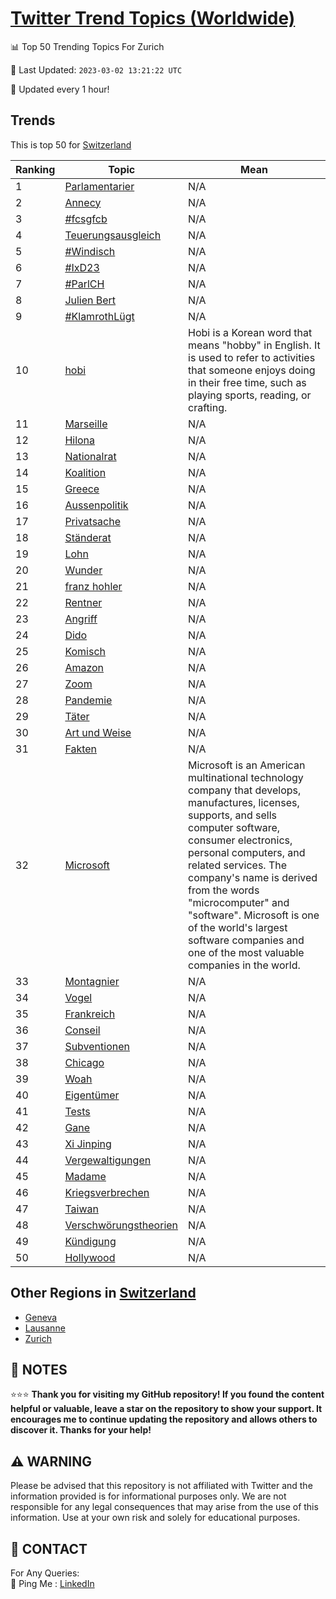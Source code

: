 [Twitter Trend Topics (Worldwide)](https://github.com/ErcinDedeoglu/Twitter-Trend-Topics)
==========


📊 Top 50 Trending Topics For Zurich

📆 Last Updated: `2023-03-02 13:21:22 UTC`

🔧 Updated every 1 hour!


## Trends

This is top 50 for [Switzerland](</Switzerland>)

| Ranking | Topic | Mean |
| ------- | ------------ | ------------ |
| 1 | [Parlamentarier](http://twitter.com/search?q=Parlamentarier) | N/A |
| 2 | [Annecy](http://twitter.com/search?q=Annecy) | N/A |
| 3 | [#fcsgfcb](http://twitter.com/search?q=%23fcsgfcb) | N/A |
| 4 | [Teuerungsausgleich](http://twitter.com/search?q=Teuerungsausgleich) | N/A |
| 5 | [#Windisch](http://twitter.com/search?q=%23Windisch) | N/A |
| 6 | [#IxD23](http://twitter.com/search?q=%23IxD23) | N/A |
| 7 | [#ParlCH](http://twitter.com/search?q=%23ParlCH) | N/A |
| 8 | [Julien Bert](http://twitter.com/search?q=Julien+Bert) | N/A |
| 9 | [#KlamrothLügt](http://twitter.com/search?q=%23KlamrothL%c3%bcgt) | N/A |
| 10 | [hobi](http://twitter.com/search?q=hobi) | Hobi is a Korean word that means "hobby" in English. It is used to refer to activities that someone enjoys doing in their free time, such as playing sports, reading, or crafting. |
| 11 | [Marseille](http://twitter.com/search?q=Marseille) | N/A |
| 12 | [Hilona](http://twitter.com/search?q=Hilona) | N/A |
| 13 | [Nationalrat](http://twitter.com/search?q=Nationalrat) | N/A |
| 14 | [Koalition](http://twitter.com/search?q=Koalition) | N/A |
| 15 | [Greece](http://twitter.com/search?q=Greece) | N/A |
| 16 | [Aussenpolitik](http://twitter.com/search?q=Aussenpolitik) | N/A |
| 17 | [Privatsache](http://twitter.com/search?q=Privatsache) | N/A |
| 18 | [Ständerat](http://twitter.com/search?q=St%c3%a4nderat) | N/A |
| 19 | [Lohn](http://twitter.com/search?q=Lohn) | N/A |
| 20 | [Wunder](http://twitter.com/search?q=Wunder) | N/A |
| 21 | [franz hohler](http://twitter.com/search?q=franz+hohler) | N/A |
| 22 | [Rentner](http://twitter.com/search?q=Rentner) | N/A |
| 23 | [Angriff](http://twitter.com/search?q=Angriff) | N/A |
| 24 | [Dido](http://twitter.com/search?q=Dido) | N/A |
| 25 | [Komisch](http://twitter.com/search?q=Komisch) | N/A |
| 26 | [Amazon](http://twitter.com/search?q=Amazon) | N/A |
| 27 | [Zoom](http://twitter.com/search?q=Zoom) | N/A |
| 28 | [Pandemie](http://twitter.com/search?q=Pandemie) | N/A |
| 29 | [Täter](http://twitter.com/search?q=T%c3%a4ter) | N/A |
| 30 | [Art und Weise](http://twitter.com/search?q=Art+und+Weise) | N/A |
| 31 | [Fakten](http://twitter.com/search?q=Fakten) | N/A |
| 32 | [Microsoft](http://twitter.com/search?q=Microsoft) | Microsoft is an American multinational technology company that develops, manufactures, licenses, supports, and sells computer software, consumer electronics, personal computers, and related services. The company's name is derived from the words "microcomputer" and "software". Microsoft is one of the world's largest software companies and one of the most valuable companies in the world. |
| 33 | [Montagnier](http://twitter.com/search?q=Montagnier) | N/A |
| 34 | [Vogel](http://twitter.com/search?q=Vogel) | N/A |
| 35 | [Frankreich](http://twitter.com/search?q=Frankreich) | N/A |
| 36 | [Conseil](http://twitter.com/search?q=Conseil) | N/A |
| 37 | [Subventionen](http://twitter.com/search?q=Subventionen) | N/A |
| 38 | [Chicago](http://twitter.com/search?q=Chicago) | N/A |
| 39 | [Woah](http://twitter.com/search?q=Woah) | N/A |
| 40 | [Eigentümer](http://twitter.com/search?q=Eigent%c3%bcmer) | N/A |
| 41 | [Tests](http://twitter.com/search?q=Tests) | N/A |
| 42 | [Gane](http://twitter.com/search?q=Gane) | N/A |
| 43 | [Xi Jinping](http://twitter.com/search?q=Xi+Jinping) | N/A |
| 44 | [Vergewaltigungen](http://twitter.com/search?q=Vergewaltigungen) | N/A |
| 45 | [Madame](http://twitter.com/search?q=Madame) | N/A |
| 46 | [Kriegsverbrechen](http://twitter.com/search?q=Kriegsverbrechen) | N/A |
| 47 | [Taiwan](http://twitter.com/search?q=Taiwan) | N/A |
| 48 | [Verschwörungstheorien](http://twitter.com/search?q=Verschw%c3%b6rungstheorien) | N/A |
| 49 | [Kündigung](http://twitter.com/search?q=K%c3%bcndigung) | N/A |
| 50 | [Hollywood](http://twitter.com/search?q=Hollywood) | N/A |



## Other Regions in [Switzerland](</Switzerland>)

* [Geneva](</Switzerland/Geneva.md>)
* [Lausanne](</Switzerland/Lausanne.md>)
* [Zurich](</Switzerland/Zurich.md>)



## 📝 NOTES

⭐⭐⭐ **Thank you for visiting my GitHub repository! If you found the content helpful or valuable, leave a star on the repository to show your support. It encourages me to continue updating the repository and allows others to discover it. Thanks for your help!**


## ⚠️ WARNING

Please be advised that this repository is not affiliated with Twitter and the information provided is for informational purposes only. We are not responsible for any legal consequences that may arise from the use of this information. Use at your own risk and solely for educational purposes.


## 📨 CONTACT

 For Any Queries:  
            🏓 Ping Me : [LinkedIn](https://www.linkedin.com/in/ercindedeoglu/)
